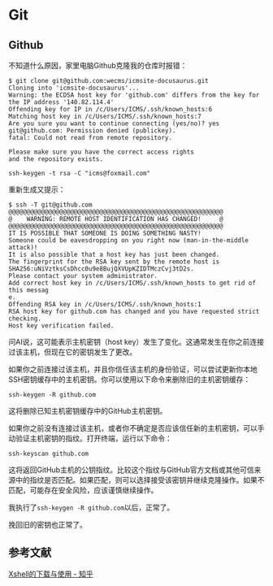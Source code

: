 # Git

## Github

不知道什么原因，家里电脑Github克隆我的仓库时报错：

```
$ git clone git@github.com:wecms/icmsite-docusaurus.git
Cloning into 'icmsite-docusaurus'...
Warning: the ECDSA host key for 'github.com' differs from the key for the IP address '140.82.114.4'
Offending key for IP in /c/Users/ICMS/.ssh/known_hosts:6
Matching host key in /c/Users/ICMS/.ssh/known_hosts:7
Are you sure you want to continue connecting (yes/no)? yes
git@github.com: Permission denied (publickey).
fatal: Could not read from remote repository.

Please make sure you have the correct access rights
and the repository exists.
```

```
ssh-keygen -t rsa -C "icms@foxmail.com"
```

重新生成又提示：

```
$ ssh -T git@github.com
@@@@@@@@@@@@@@@@@@@@@@@@@@@@@@@@@@@@@@@@@@@@@@@@@@@@@@@@@@@
@    WARNING: REMOTE HOST IDENTIFICATION HAS CHANGED!     @
@@@@@@@@@@@@@@@@@@@@@@@@@@@@@@@@@@@@@@@@@@@@@@@@@@@@@@@@@@@
IT IS POSSIBLE THAT SOMEONE IS DOING SOMETHING NASTY!
Someone could be eavesdropping on you right now (man-in-the-middle attack)!
It is also possible that a host key has just been changed.
The fingerprint for the RSA key sent by the remote host is
SHA256:uNiVztksCsDhcc0u9e8BujQXVUpKZIDTMczCvj3tD2s.
Please contact your system administrator.
Add correct host key in /c/Users/ICMS/.ssh/known_hosts to get rid of this messag                                                                                                                                                                                               e.
Offending RSA key in /c/Users/ICMS/.ssh/known_hosts:1
RSA host key for github.com has changed and you have requested strict checking.
Host key verification failed.
```

问AI说，这可能表示主机密钥（host key）发生了变化。这通常发生在你之前连接过该主机，但现在它的密钥发生了更改。

如果你之前连接过该主机，并且你信任该主机的身份验证，可以尝试更新你本地SSH密钥缓存中的主机密钥。你可以使用以下命令来删除旧的主机密钥缓存：

```
ssh-keygen -R github.com
```

这将删除已知主机密钥缓存中的GitHub主机密钥。

如果你之前没有连接过该主机，或者你不确定是否应该信任新的主机密钥，可以手动验证主机密钥的指纹。打开终端，运行以下命令：

```
ssh-keyscan github.com
```

这将返回GitHub主机的公钥指纹。比较这个指纹与GitHub官方文档或其他可信来源中的指纹是否匹配。如果匹配，则可以选择接受该密钥并继续克隆操作。如果不匹配，可能存在安全风险，应该谨慎继续操作。

我执行了`ssh-keygen -R github.com`以后，正常了。

挽回旧的密钥也正常了。

## 参考文献

[Xshell的下载与使用 - 知乎](https://zhuanlan.zhihu.com/p/196664911)
